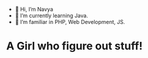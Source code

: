 - 👋 Hi, I’m Navya
- 🌱 I’m currently learning Java.
- 👀 I’m familiar in PHP, Web Development, JS.

<!---
NavyaDeveloper/NavyaDeveloper is a ✨ special ✨ repository because its `README.md` (this file) appears on your GitHub profile.
You can click the Preview link to take a look at your changes.
--->
<h1>A Girl who figure out stuff!</h1>
